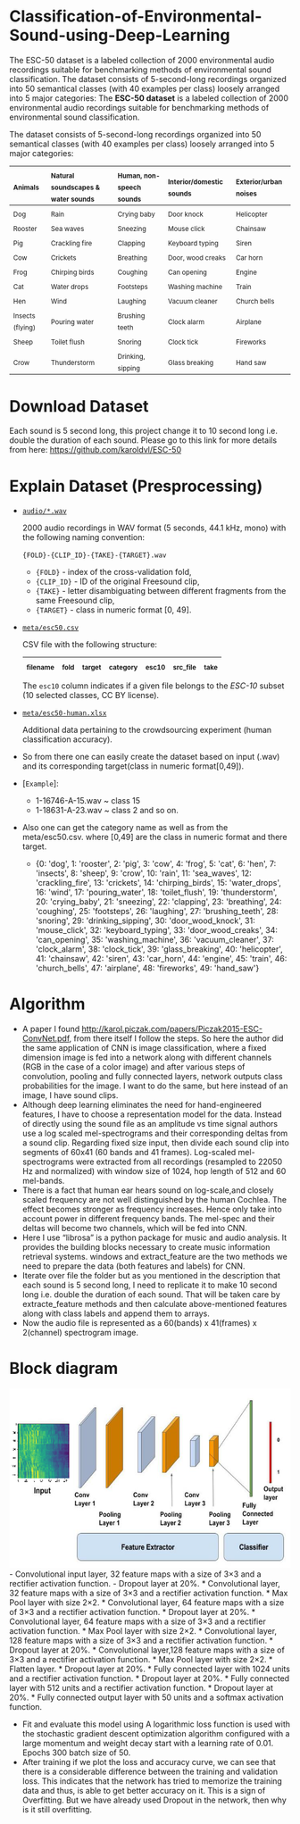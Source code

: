 # Classification-of-Environmental-Sound-using-Deep-Learning
The ESC-50 dataset is a labeled collection of 2000 environmental audio recordings suitable for benchmarking methods of environmental sound classification.  The dataset consists of 5-second-long recordings organized into 50 semantical classes (with 40 examples per class) loosely arranged into 5 major categories:
The **ESC-50 dataset** is a labeled collection of 2000 environmental audio recordings suitable for benchmarking methods of environmental sound classification.

The dataset consists of 5-second-long recordings organized into 50 semantical classes (with 40 examples per class) loosely arranged into 5 major categories:

| <sub>Animals</sub> | <sub>Natural soundscapes & water sounds </sub> | <sub>Human, non-speech sounds</sub> | <sub>Interior/domestic sounds</sub> | <sub>Exterior/urban noises</sub> |
| :--- | :--- | :--- | :--- | :--- |
| <sub>Dog</sub> | <sub>Rain</sub> | <sub>Crying baby</sub> | <sub>Door knock</sub> | <sub>Helicopter</sub></sub> |
| <sub>Rooster</sub> | <sub>Sea waves</sub> | <sub>Sneezing</sub> | <sub>Mouse click</sub> | <sub>Chainsaw</sub> |
| <sub>Pig</sub> | <sub>Crackling fire</sub> | <sub>Clapping</sub> | <sub>Keyboard typing</sub> | <sub>Siren</sub> |
| <sub>Cow</sub> | <sub>Crickets</sub> | <sub>Breathing</sub> | <sub>Door, wood creaks</sub> | <sub>Car horn</sub> |
| <sub>Frog</sub> | <sub>Chirping birds</sub> | <sub>Coughing</sub> | <sub>Can opening</sub> | <sub>Engine</sub> |
| <sub>Cat</sub> | <sub>Water drops</sub> | <sub>Footsteps</sub> | <sub>Washing machine</sub> | <sub>Train</sub> |
| <sub>Hen</sub> | <sub>Wind</sub> | <sub>Laughing</sub> | <sub>Vacuum cleaner</sub> | <sub>Church bells</sub> |
| <sub>Insects (flying)</sub> | <sub>Pouring water</sub> | <sub>Brushing teeth</sub> | <sub>Clock alarm</sub> | <sub>Airplane</sub> |
| <sub>Sheep</sub> | <sub>Toilet flush</sub> | <sub>Snoring</sub> | <sub>Clock tick</sub> | <sub>Fireworks</sub> |
| <sub>Crow</sub> | <sub>Thunderstorm</sub> | <sub>Drinking, sipping</sub> | <sub>Glass breaking</sub> | <sub>Hand saw</sub> |

# Download Dataset
Each sound is 5 second long, this project change it to 10 second long i.e. double the duration of each sound.
Please go to this link for more details from here:
https://github.com/karoldvl/ESC-50 

# Explain Dataset (Presprocessing)
- [`audio/*.wav`](audio/)

  2000 audio recordings in WAV format (5 seconds, 44.1 kHz, mono) with the following naming convention:
  
  `{FOLD}-{CLIP_ID}-{TAKE}-{TARGET}.wav`
  
  - `{FOLD}` - index of the cross-validation fold,
  - `{CLIP_ID}` - ID of the original Freesound clip,
  - `{TAKE}` - letter disambiguating between different fragments from the same Freesound clip,
  - `{TARGET}` - class in numeric format [0, 49].

- [`meta/esc50.csv`](meta/esc50.csv)

  CSV file with the following structure:
  
  | <sub>filename</sub> | <sub>fold</sub> | <sub>target</sub> | <sub>category</sub> | <sub>esc10</sub> | <sub>src_file</sub> | <sub>take</sub> |
  | :--- | :--- | :--- | :--- | :--- | :--- | :--- |
  
  The `esc10` column indicates if a given file belongs to the *ESC-10* subset (10 selected classes, CC BY license).
  
- [`meta/esc50-human.xlsx`](meta/esc50-human.xlsx)

  Additional data pertaining to the crowdsourcing experiment (human classification accuracy).
  
-  So from there one can easily create the dataset based on input (.wav) and its corresponding target(class in numeric format[0,49]).

- [`Example`]:
  - 1-16746-A-15.wav ~ class 15
  - 1-18631-A-23.wav ~ class 2 and so on.
- Also one can get the category name as well as from the meta/esc50.csv. 
where [0,49] are the class in numeric format and there target.
   - {0: 'dog', 1: 'rooster', 2: 'pig', 3: 'cow', 4: 'frog', 5: 'cat', 6: 'hen', 7: 'insects', 8: 'sheep',
 9: 'crow', 10: 'rain', 11: 'sea_waves', 12: 'crackling_fire', 13: 'crickets',
 14: 'chirping_birds', 15: 'water_drops', 16: 'wind', 17: 'pouring_water', 18: 'toilet_flush',
 19: 'thunderstorm', 20: 'crying_baby', 21: 'sneezing', 22: 'clapping', 23: 'breathing',
 24: 'coughing', 25: 'footsteps', 26: 'laughing', 27: 'brushing_teeth', 28: 'snoring',
29: 'drinking_sipping', 30: 'door_wood_knock', 31: 'mouse_click', 32: 'keyboard_typing',
 33: 'door_wood_creaks', 34: 'can_opening', 35: 'washing_machine', 36: 'vacuum_cleaner',
 37: 'clock_alarm', 38: 'clock_tick', 39: 'glass_breaking', 40: 'helicopter', 41: 'chainsaw',
 42: 'siren', 43: 'car_horn', 44: 'engine', 45: 'train', 46: 'church_bells', 47: 'airplane', 48: 'fireworks',
 49: 'hand_saw'}
 
 # Algorithm
- A paper I found http://karol.piczak.com/papers/Piczak2015-ESC-ConvNet.pdf, from there itself I follow the steps. So here the author did the same application of CNN is image classification, where a fixed dimension image is fed into a network along with different channels (RGB in the case of a color image) and after various steps of convolution, pooling and fully connected layers, network outputs class probabilities for the image. I want to do the same, but here instead of an image, I have sound clips.
- Although deep learning eliminates the need for hand-engineered features, I have to choose a representation model for the data. Instead of directly using the sound file as an amplitude vs time signal authors use a  log scaled mel-spectrograms and their corresponding deltas from a sound clip. Regarding fixed size input, then divide each sound clip into segments of 60x41 (60 bands and 41 frames). Log-scaled mel-spectrograms were extracted from all recordings (resampled to 22050 Hz and normalized) with window size of 1024, hop length of 512 and 60 mel-bands.
- There is a fact that human ear hears sound on log-scale,and closely scaled frequency are not well distinguished by the human Cochlea. The effect becomes stronger as frequency increases. Hence only take into account power in different frequency bands. The mel-spec and their deltas will become two channels, which will be fed into CNN. 
- Here I use “librosa” is a python package for music and audio analysis. It provides the building blocks necessary to create music information retrieval systems. windows and extract_feature are the two methods we need to prepare the data (both features and labels) for CNN. 
- Iterate over file the folder but as you mentioned in the description that each sound is 5 second long, I need to replicate it to make 10 second long i.e. double the duration of each sound. That will be taken care by extracte_feature methods and then calculate above-mentioned features along with class labels and append them to arrays.
- Now the audio file is represented as a 60(bands) x 41(frames) x 2(channel) spectrogram image.

# Block diagram
<img src="classification_image.png" alt="block diagram" title="block diagram"  />
- Convolutional input layer, 32 feature maps with a size of 3×3 and a rectifier activation function.
- Dropout layer at 20%.
* Convolutional layer, 32 feature maps with a size of 3×3 and a rectifier activation function.
* Max Pool layer with size 2×2.
* Convolutional layer, 64 feature maps with a size of 3×3 and a rectifier activation function.
* Dropout layer at 20%.
* Convolutional layer, 64 feature maps with a size of 3×3 and a rectifier activation function.
* Max Pool layer with size 2×2.
* Convolutional layer, 128 feature maps with a size of 3×3 and a rectifier activation function.
* Dropout layer at 20%.
* Convolutional layer,128 feature maps with a size of 3×3 and a rectifier activation function.
* Max Pool layer with size 2×2.
* Flatten layer.
* Dropout layer at 20%.
* Fully connected layer with 1024 units and a rectifier activation function.
* Dropout layer at 20%.
* Fully connected layer with 512 units and a rectifier activation function.
* Dropout layer at 20%.
* Fully connected output layer with 50 units and a softmax activation function.

* Fit and evaluate this model using A logarithmic loss function is used with the stochastic gradient descent optimization algorithm configured with a large momentum and weight decay start with a learning rate of 0.01.
Epochs 300 batch size of 50.
* After training if we plot the loss and accuracy curve, we can see that there is a considerable difference between the training and validation loss. This indicates that the network has tried to memorize the training data and thus, is able to get better accuracy on it. This is a sign of Overfitting. But we have already used Dropout in the network, then why is it still overfitting.
